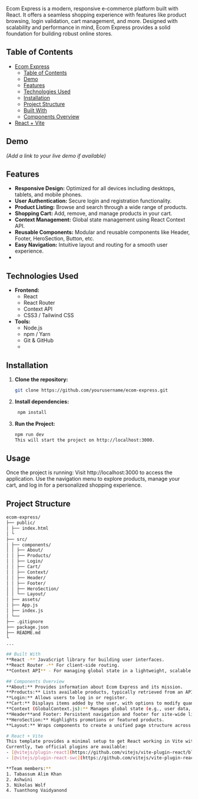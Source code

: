 Ecom Express is a modern, responsive e-commerce platform built with React. It offers a seamless shopping experience with features like product browsing, login validation, cart management, and more. Designed with scalability and performance in mind, Ecom Express provides a solid foundation for building robust online stores.


## Table of Contents
- [Ecom Express](#ecom-express)
  - [Table of Contents](#table-of-contents)
  - [Demo](#demo)
  - [Features](#features)
  - [Technologies Used](#technologies-used)
  - [Installation](#installation)
  - [Project Structure](#project-structure)
  - [Built With](#built-with)
  - [Components Overview](#components-overview)
- [React + Vite](#react--vite)

## Demo
_(Add a link to your live demo if available)_


## Features
- **Responsive Design:** Optimized for all devices including desktops, tablets, and mobile phones.
- **User Authentication:** Secure login and registration functionality.
- **Product Listing:** Browse and search through a wide range of products.
- **Shopping Cart:** Add, remove, and manage products in your cart.
- **Context Management:** Global state management using React Context API.
- **Reusable Components:** Modular and reusable components like Header, Footer, HeroSection, Button, etc.
- **Easy Navigation:** Intuitive layout and routing for a smooth user experience.
- 
## Technologies Used
- **Frontend:**
  - React
  - React Router
  - Context API
  - CSS3 / Tailwind CSS
- **Tools:**
  - Node.js
  - npm / Yarn
  - Git & GitHub
  - 
## Installation

1. **Clone the repository:**
   ```bash
   git clone https://github.com/yourusername/ecom-express.git
   ```
2. **Install dependencies:**
   ```bash
    npm install
   ```
3. **Run the Project:**
   ```bash
   npm run dev
   This will start the project on http://localhost:3000.
   ```
## Usage
Once the project is running:
Visit http://localhost:3000 to access the application.
Use the navigation menu to explore products, manage your cart, and log in for a personalized shopping experience.
## Project Structure

  ```bash
ecom-express/
├── public/
│ ├── index.html
│ └
├── src/
│ ├── components/
│ │ ├── About/
│ │ ├── Products/
│ │ ├── Login/
│ │ ├── Cart/
│ │ ├── Context/
│ │ ├── Header/
│ │ ├── Footer/
│ │ ├── HeroSection/
│ │ └── Layout/
│ ├── assets/
│ ├── App.js
│ ├── index.js
│ └── 
├── .gitignore
├── package.json
├── README.md
└
...

## Built With
**React -** JavaScript library for building user interfaces.
**React Router -** For client-side routing.
**Context API** - For managing global state in a lightweight, scalable way.

## Components Overview
**About:** Provides information about Ecom Express and its mission.
**Products:** Lists available products, typically retrieved from an API or mock data source.
**Login:** Allows users to log in or register.
**Cart:** Displays items added by the user, with options to modify quantities or remove items.
**Context (GlobalContext.js):** Manages global state (e.g., user data, cart items) using the React Context API.
**Header**and Footer: Persistent navigation and footer for site-wide links and information.
**HeroSection:** Highlights promotions or featured products.
**Layout:** Wraps components to create a unified page structure across the site.

# React + Vite
This template provides a minimal setup to get React working in Vite with HMR and some ESLint rules.
Currently, two official plugins are available:
- [@vitejs/plugin-react](https://github.com/vitejs/vite-plugin-react/blob/main/packages/plugin-react/README.md) uses [Babel](https://babeljs.io/) for Fast Refresh
- [@vitejs/plugin-react-swc](https://github.com/vitejs/vite-plugin-react-swc) uses [SWC](https://swc.rs/) for Fast Refresh

**Team members:**
1. Tabassum Alim Khan
2. Ashwini
3. Nikolas Wolf
4. Tuanthong Vaidyanond



